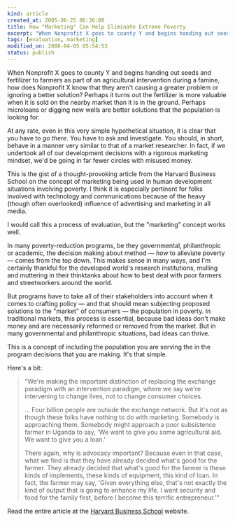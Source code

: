 ```yaml
--- 
kind: article
created_at: 2005-06-25 06:36:00
title: How "Marketing" Can Help Eliminate Extreme Poverty
excerpt: "When Nonprofit X goes to county Y and begins handing out seeds and fertilizer to farmers as part of an agricultural intervention during a famine, how does Nonprofit X know that they aren't causing a greater problem or ignoring a better solution?"
tags: [evaluation, marketing]
modified_on: 2008-04-05 05:54:53
status: publish
---
```


When Nonprofit X goes to county Y and begins handing out seeds and fertilizer to farmers as part of an agricultural intervention during a famine, how does Nonprofit X know that they aren't causing a greater problem or ignoring a better solution? Perhaps it turns out the fertilizer is more valuable when it is sold on the nearby market than it is in the ground. Perhaps microloans or digging new wells are better solutions that the population is looking for.

At any rate, even in this very simple hypothetical situation, it is clear that you have to <em>go there</em>. You have to ask and investigate. You should, in short, behave in a manner very similar to that of a market researcher. In fact, if we undertook all of our development decisions with a rigorous marketing mindset, we'd be going in far fewer circles with misused money.

This is the gist of a thought-provoking article from the Harvard Business School on the concept of marketing being used in human development situations involving poverty. I think it is especially pertinent for folks involved with technology and communications because of the heavy (though often overlooked) influence of advertising and marketing in all media.

I would call this a process of evaluation, but the "marketing" concept works well.

In many poverty-reduction programs, be they governmental, philanthropic or academic, the decision making about method &mdash; <em>how</em> to alleviate poverty &mdash; comes from the top down. This makes sense in many ways, and I'm certainly thankful for the developed world's research institutions, mulling and muttering in their thinktanks about how to best deal with poor farmers and streetworkers around the world.

But programs have to take all of their stakeholders into account when it comes to crafting policy &mdash; and that should mean subjecting proposed solutions to the "market" of consumers &mdash; the population in poverty. In traditional markets, this process is essential, because bad ideas don't make money and are necessarily reformed or removed from the market. But in many governmental and philanthropic situations, bad ideas can thrive.

This is a concept of including the population you are serving the in the program decisions that you are making. It's that simple.

Here's a bit:



<blockquote>"We're making the important distinction of replacing the exchange paradigm with an intervention paradigm, where we say we're intervening to change lives, not to change consumer choices.

... Four billion people are outside the exchange network. But it's not as though these folks have nothing to do with marketing. Somebody is approaching them. Somebody might approach a poor subsistence farmer in Uganda to say, 'We want to give you some agricultural aid. We want to give you a loan.'

There again, why is advocacy important? Because even in that case, what we find is that they have already decided what's good for the farmer. They already decided that what's good for the farmer is these kinds of implements, these kinds of equipment, this kind of loan. In fact, the farmer may say, 'Given everything else, that's not exactly the kind of output that is going to enhance my life. I want security and food for the family first, before I become this terrific entrepreneur.'"
</blockquote>


Read the entire article at the <a href="http://hbsworkingknowledge.hbs.edu/pubitem.jhtml?id=2702&sid=0&amp;amp;amp;pid=0&amp;t=marke"> Harvard Business School</a> website.<div style="clear:both; padding-bottom: 0.25em;"></div>